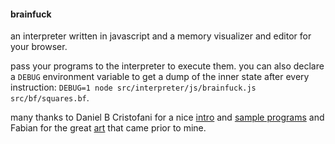 #### brainfuck

an interpreter written in javascript and a memory visualizer and editor for
your browser.

pass your programs to the interpreter to execute them. you can also declare a
`DEBUG` environment variable to get a dump of the inner state after every
instruction: `DEBUG=1 node src/interpreter/js/brainfuck.js src/bf/squares.bf`.

many thanks to Daniel B Cristofani for a nice
[intro](http://www.hevanet.com/cristofd/brainfuck/epistle.html) and [sample
programs](http://www.hevanet.com/cristofd/brainfuck/) and Fabian for the great
[art](https://copy.sh/brainfuck/) that came prior to mine.
